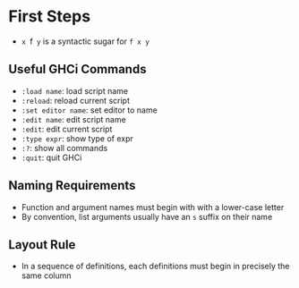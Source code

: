 # First Steps

- `x `f` y` is a syntactic sugar for `f x y`

## Useful GHCi Commands

- `:load name`: load script name
- `:reload`: reload current script
- `:set editor name`: set editor to name
- `:edit name`: edit script name
- `:edit`: edit current script
- `:type expr`: show type of expr
- `:?`: show all commands
- `:quit`: quit GHCi

## Naming Requirements

- Function and argument names must begin with with a lower-case letter
- By convention, list arguments usually have an `s` suffix on their name

## Layout Rule

- In a sequence of definitions, each definitions must begin in precisely the same column
